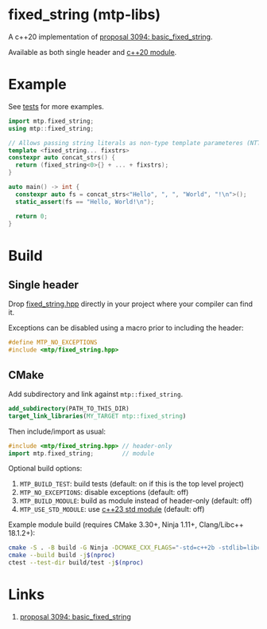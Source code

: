 # fixed_string (mtp-libs)

A c++20 implementation of [proposal 3094: basic_fixed_string](https://www.open-std.org/jtc1/sc22/wg21/docs/papers/2024/p3094r5.html).

Available as both single header and [c++20 module](https://en.cppreference.com/w/cpp/language/modules).


# Example

See [tests](/test/fixed_string_test.cpp) for more examples.

```cpp
import mtp.fixed_string;
using mtp::fixed_string;

// Allows passing string literals as non-type template parameteres (NTTPs)
template <fixed_string... fixstrs>
constexpr auto concat_strs() {
  return (fixed_string<0>{} + ... + fixstrs);
}

auto main() -> int {
  constexpr auto fs = concat_strs<"Hello", ", ", "World", "!\n">();
  static_assert(fs == "Hello, World!\n");

  return 0;
}
```


# Build

## Single header

Drop [fixed_string.hpp](/include/mtp/fixed_string.hpp) directly in your project where your compiler can find it.

Exceptions can be disabled using a macro prior to including the header:

```cpp
#define MTP_NO_EXCEPTIONS
#include <mtp/fixed_string.hpp>
```


## CMake

Add subdirectory and link against `mtp::fixed_string`.

```cmake
add_subdirectory(PATH_TO_THIS_DIR)
target_link_libraries(MY_TARGET mtp::fixed_string)
```

Then include/import as usual:

```cpp
#include <mtp/fixed_string.hpp> // header-only
import mtp.fixed_string;        // module
```

Optional build options:

1. `MTP_BUILD_TEST`: build tests (default: on if this is the top level project)
2. `MTP_NO_EXCEPTIONS`: disable exceptions (default: off)
3. `MTP_BUILD_MODULE`: build as module instead of header-only (default: off)
4. `MTP_USE_STD_MODULE`: use [c++23 std module](https://www.open-std.org/jtc1/sc22/wg21/docs/papers/2022/p2465r3.pdf) (default: off)

Example module build (requires CMake 3.30+, Ninja 1.11+, Clang/Libc++ 18.1.2+):

```sh
cmake -S . -B build -G Ninja -DCMAKE_CXX_FLAGS="-std=c++2b -stdlib=libc++" -DMTP_BUILD_TEST=ON -DMTP_BUILD_MODULE=ON -DMTP_USE_STD_MODULE=ON
cmake --build build -j$(nproc)
ctest --test-dir build/test -j$(nproc)
```


# Links

1. [proposal 3094: basic_fixed_string](https://www.open-std.org/jtc1/sc22/wg21/docs/papers/2024/p3094r5.html)
